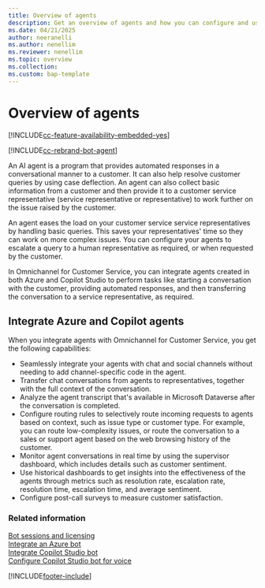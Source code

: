 ```yaml
---
title: Overview of agents
description: Get an overview of agents and how you can configure and use them in Omnichannel for Customer Service.
ms.date: 04/21/2025
author: neeranelli
ms.author: nenellim
ms.reviewer: nenellim
ms.topic: overview
ms.collection:
ms.custom: bap-template
---
```


# Overview of agents

[!INCLUDE[cc-feature-availability-embedded-yes](../../includes/cc-feature-availability-embedded-yes.md)]

[!INCLUDE[cc-rebrand-bot-agent](../../includes/cc-rebrand-bot-agent.md)]


An AI agent is a program that provides automated responses in a conversational manner to a customer. It can also help resolve customer queries by using case deflection. An agent can also collect basic information from a customer and then provide it to a customer service representative (service representative or representative) to work further on the issue raised by the customer.  

An agent eases the load on your customer service service representatives by handling basic queries. This saves your representatives' time so they can work on more complex issues. You can configure your agents to escalate a query to a human representative as required, or when requested by the customer.

In Omnichannel for Customer Service, you can integrate agents created in both Azure and Copilot Studio to perform tasks like starting a conversation with the customer, providing automated responses, and then transferring the conversation to a service representative, as required.

## Integrate Azure and Copilot agents

When you integrate agents with Omnichannel for Customer Service, you get the following capabilities:

- Seamlessly integrate your agents with chat and social channels without needing to add channel-specific code in the agent.
- Transfer chat conversations from agents to representatives, together with the full context of the conversation.
- Analyze the agent transcript that's available in Microsoft Dataverse after the conversation is completed.
- Configure routing rules to selectively route incoming requests to agents based on context, such as issue type or customer type. For example, you can route low-complexity issues, or route the conversation to a sales or support agent based on the web browsing history of the customer.
- Monitor agent conversations in real time by using the supervisor dashboard, which includes details such as customer sentiment.
- Use historical dashboards to get insights into the effectiveness of the agents through metrics such as resolution rate, escalation rate, resolution time, escalation time, and average sentiment.
- Configure post-call surveys to measure customer satisfaction.

### Related information

[Bot sessions and licensing](bot-session-licensing.md)  
[Integrate an Azure bot](configure-bot-azure.md)  
[Integrate Copilot Studio bot](configure-bot-virtual-agent.md)  
[Configure Copilot Studio bot for voice](voice-channel-pva-bots.md)  

[!INCLUDE[footer-include](../../includes/footer-banner.md)]
